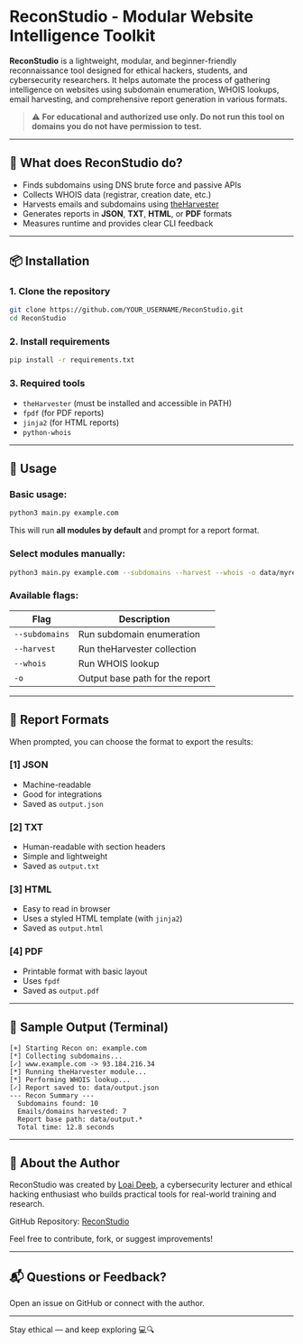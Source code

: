 # ReconStudio - Modular Website Intelligence Toolkit

**ReconStudio** is a lightweight, modular, and beginner-friendly reconnaissance tool designed for ethical hackers, students, and cybersecurity researchers.
It helps automate the process of gathering intelligence on websites using subdomain enumeration, WHOIS lookups, email harvesting, and comprehensive report generation in various formats.

> ⚠️ **For educational and authorized use only. Do not run this tool on domains you do not have permission to test.**

---

## 🧠 What does ReconStudio do?
- Finds subdomains using DNS brute force and passive APIs
- Collects WHOIS data (registrar, creation date, etc.)
- Harvests emails and subdomains using [theHarvester](https://github.com/laramies/theHarvester)
- Generates reports in **JSON**, **TXT**, **HTML**, or **PDF** formats
- Measures runtime and provides clear CLI feedback

---

## 📦 Installation

### 1. Clone the repository
```bash
git clone https://github.com/YOUR_USERNAME/ReconStudio.git
cd ReconStudio
```

### 2. Install requirements
```bash
pip install -r requirements.txt
```

### 3. Required tools
- `theHarvester` (must be installed and accessible in PATH)
- `fpdf` (for PDF reports)
- `jinja2` (for HTML reports)
- `python-whois`

---

## 🚀 Usage
### Basic usage:
```bash
python3 main.py example.com
```
This will run **all modules by default** and prompt for a report format.

### Select modules manually:
```bash
python3 main.py example.com --subdomains --harvest --whois -o data/myreport
```

### Available flags:
| Flag           | Description                        |
|----------------|------------------------------------|
| `--subdomains` | Run subdomain enumeration          |
| `--harvest`    | Run theHarvester collection        |
| `--whois`      | Run WHOIS lookup                   |
| `-o`           | Output base path for the report    |

---

## 📝 Report Formats
When prompted, you can choose the format to export the results:

### [1] JSON
- Machine-readable
- Good for integrations
- Saved as `output.json`

### [2] TXT
- Human-readable with section headers
- Simple and lightweight
- Saved as `output.txt`

### [3] HTML
- Easy to read in browser
- Uses a styled HTML template (with `jinja2`)
- Saved as `output.html`

### [4] PDF
- Printable format with basic layout
- Uses `fpdf`
- Saved as `output.pdf`

---

## 📸 Sample Output (Terminal)
```
[+] Starting Recon on: example.com
[*] Collecting subdomains...
[✓] www.example.com -> 93.184.216.34
[*] Running theHarvester module...
[*] Performing WHOIS lookup...
[✓] Report saved to: data/output.json
--- Recon Summary ---
  Subdomains found: 10
  Emails/domains harvested: 7
  Report base path: data/output.*
  Total time: 12.8 seconds
```

---

## 🙋 About the Author

ReconStudio was created by [Loai Deeb](https://www.linkedin.com/in/loai-deeb/), a cybersecurity lecturer and ethical hacking enthusiast who builds practical tools for real-world training and research.

GitHub Repository: [ReconStudio](https://github.com/tinkerlev/ReconStudio)

Feel free to contribute, fork, or suggest improvements!

---

## 📬 Questions or Feedback?
Open an issue on GitHub or connect with the author.

---

Stay ethical — and keep exploring 💻🔍